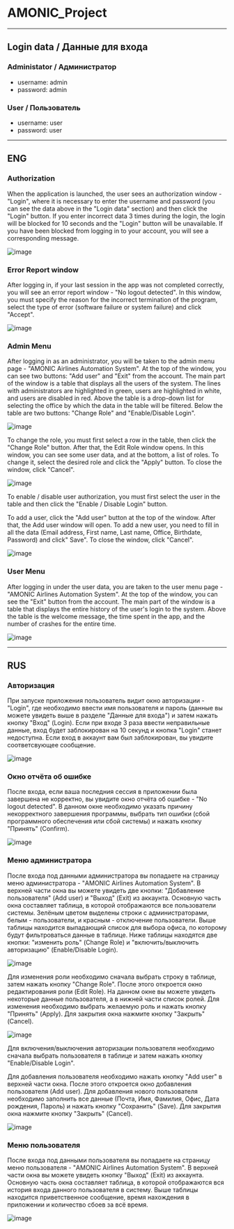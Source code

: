 # AMONIC_Project
***
## Login data / Данные для входа

### Administator / Администратор
- username: admin
- password: admin

### User / Пользователь
- username: user
- password: user
***
## ENG

### Authorization
When the application is launched, the user sees an authorization window - "Login", where it is necessary to enter the username and password (you can see the data above in the "Login data" section) and then click the "Login" button. If you enter incorrect data 3 times during the login, the login will be blocked for 10 seconds and the "Login" button will be unavailable. If you have been blocked from logging in to your account, you will see a corresponding message.

![image](https://user-images.githubusercontent.com/52102133/111959361-6b836980-8aff-11eb-8283-f8742cc0554f.png)

### Error Report window
After logging in, if your last session in the app was not completed correctly, you will see an error report window - "No logout detected". In this window, you must specify the reason for the incorrect termination of the program, select the type of error (software failure or system failure) and click "Accept".

![image](https://user-images.githubusercontent.com/52102133/111959450-87870b00-8aff-11eb-9f6b-4bb4d1d550d1.png)

### Admin Menu
After logging in as an administrator, you will be taken to the admin menu page - "AMONIC Airlines Automation System". At the top of the window, you can see two buttons: "Add user" and "Exit" from the account. The main part of the window is a table that displays all the users of the system. The lines with administrators are highlighted in green, users are highlighted in white, and users are disabled in red. Above the table is a drop-down list for selecting the office by which the data in the table will be filtered. Below the table are two buttons: "Change Role" and "Enable/Disable Login".

![image](https://user-images.githubusercontent.com/52102133/111959473-8eae1900-8aff-11eb-8736-86bf927c7ed3.png)

To change the role, you must first select a row in the table, then click the "Change Role" button. After that, the Edit Role window opens. In this window, you can see some user data, and at the bottom, a list of roles. To change it, select the desired role and click the "Apply" button. To close the window, click "Cancel".

![image](https://user-images.githubusercontent.com/52102133/111959539-a6859d00-8aff-11eb-800a-531486046bd2.png)

To enable / disable user authorization, you must first select the user in the table and then click the "Enable / Disable Login" button.

To add a user, click the "Add user" button at the top of the window. After that, the Add user window will open. To add a new user, you need to fill in all the data (Email address, First name, Last name, Office, Birthdate, Password) and click" Save". To close the window, click "Cancel".

![image](https://user-images.githubusercontent.com/52102133/111959523-a1285280-8aff-11eb-8aa3-6925af28e1ab.png)

### User Menu
After logging in under the user data, you are taken to the user menu page - "AMONIC Airlines Automation System". At the top of the window, you can see the "Exit" button from the account. The main part of the window is a table that displays the entire history of the user's login to the system. Above the table is the welcome message, the time spent in the app, and the number of crashes for the entire time.

![image](https://user-images.githubusercontent.com/52102133/111960165-6e328e80-8b00-11eb-819f-bfcf3f429ea7.png)

***
## RUS

### Авторизация
При запуске приложения пользователь видит окно авторизации - "Login", где необходимо ввести имя пользователя и пароль (данные вы можете увидеть выше в разделе "Данные для входа") и затем нажать кнопку "Вход" (Login). Если при входе 3 раза ввести неправильные данные, вход будет заблокирован на 10 секунд и кнопка "Login" станет недоступна. Если вход в аккаунт вам был заблокирован, вы увидите соответсвующее сообщение.

![image](https://user-images.githubusercontent.com/52102133/111959361-6b836980-8aff-11eb-8283-f8742cc0554f.png)

### Окно отчёта об ошибке
После входа, если ваша последния сессия в приложении была завершена не корректно, вы увидите окно отчёта об ошибке - "No logout detected". В данном окне необходимо указать причину некорректного завершения программы, выбрать тип ошибки (сбой программного обеспечения или сбой системы) и нажать кнопку "Принять" (Confirm).

![image](https://user-images.githubusercontent.com/52102133/111959450-87870b00-8aff-11eb-9f6b-4bb4d1d550d1.png)

### Меню администратора
После входа под данными администратора вы попадаете на страницу меню администратора - "AMONIC Airlines Automation System". В верхней части окна вы можете увидеть две кнопки: "Добавление пользователя" (Add user) и "Выход" (Exit) из аккаунта. Основную часть окна составляет таблица, в которой отображаются все пользователи системы. Зелёным цветом выделены строки с администраторами, белым - пользователи, и красным - отключение пользователи. Выше таблицы находится выпадающий список для выбора офиса, по которому будут фильтроваться данные в таблице. Ниже таблицы находятся две кнопки: "изменить роль" (Change Role) и "включить/выключить авторизацию" (Enable/Disable Login).

![image](https://user-images.githubusercontent.com/52102133/111959473-8eae1900-8aff-11eb-8736-86bf927c7ed3.png)

Для изменения роли необходимо сначала выбрать строку в таблице, затем нажать кнопку "Change Role". После этого откроется окно редактирования роли (Edit Role). На данном окне вы можете увидеть некоторые данные пользователя, а в нижней части список ролей. Для изменения необходимо выбрать желаемую роль и нажать кнопку "Принять" (Apply). Для закрытия окна нажмите кнопку "Закрыть" (Cancel).

![image](https://user-images.githubusercontent.com/52102133/111959539-a6859d00-8aff-11eb-800a-531486046bd2.png)

Для включения/выключения авторизации пользователя необходимо сначала выбрать пользователя в таблице и затем нажать кнопку "Enable/Disable Login".

Для добавления пользователя необходимо нажать кнопку "Add user" в верхней части окна. После этого откроется окно добавления пользователя (Add user). Для добавления нового пользователя необходимо заполнить все данные (Почта, Имя, Фамилия, Офис, Дата рождения, Пароль) и нажать кнопку "Сохранить" (Save). Для закрытия окна нажмите кнопку "Закрыть" (Cancel).

![image](https://user-images.githubusercontent.com/52102133/111959523-a1285280-8aff-11eb-8aa3-6925af28e1ab.png)

### Меню пользователя
После входа под данными пользователя вы попадаете на страницу меню пользователя - "AMONIC Airlines Automation System". В верхней части окна вы можете увидеть кнопку "Выход" (Exit) из аккаунта. Основную часть окна составляет таблица, в которой отображаются вся история входа данного пользователя в систему. Выше таблицы находится приветственное сообщение, время нахождения в приложении и количество сбоев за всё время.

![image](https://user-images.githubusercontent.com/52102133/111960165-6e328e80-8b00-11eb-819f-bfcf3f429ea7.png)
